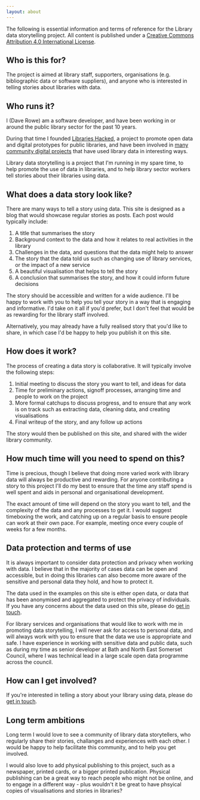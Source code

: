 ```yaml
---
layout: about
---
```


The following is essential information and terms of reference for the Library data storytelling project. All content is published under a [Creative Commons Attribution 4.0 International License](https://creativecommons.org/licenses/by/4.0/).

## Who is this for?

The project is aimed at library staff, supporters, organisations (e.g. bibliographic data or software suppliers), and anyone who is interested in telling stories about libraries with data.

## Who runs it?

I (Dave Rowe) am a software developer, and have been working in or around the public library sector for the past 10 years. 

During that time I founded [Libraries Hacked](https://librarieshacked.org/), a project to promote open data and digital prototypes for public libraries, and have been involved in [many community digital projects](https://www.librarieshacked.org/projects/) that have used library data in interesting ways.

Library data storytelling is a project that I'm running in my spare time, to help promote the use of data in libraries, and to help library sector workers tell stories about their libraries using data.

## What does a data story look like?

There are many ways to tell a story using data. This site is designed as a blog that would showcase regular stories as posts. Each post would typically include:

1. A title that summarises the story
2. Background context to the data and how it relates to real activities in the library
3. Challenges in the data, and questions that the data might help to answer
4. The story that the data told us such as changing use of library services, or the impact of a new service
5. A beautiful visualisation that helps to tell the story
6. A conclusion that summarises the story, and how it could inform future decisions

The story should be accessible and written for a wide audience. I'll be happy to work with you to help you tell your story in a way that is engaging and informative. I'd take on it all if you'd prefer, but I don't feel that would be as rewarding for the library staff involved.

Alternatively, you may already have a fully realised story that you'd like to share, in which case I'd be happy to help you publish it on this site.

## How does it work?

The process of creating a data story is collaborative. It will typically involve the following steps:

1. Initial meeting to discuss the story you want to tell, and ideas for data
2. Time for preliminary actions, signoff processes, arranging time and people to work on the project
3. More formal catchups to discuss progress, and to ensure that any work is on track such as extracting data, cleaning data, and creating visualisations
4. Final writeup of the story, and any follow up actions

The story would then be published on this site, and shared with the wider library community.

## How much time will you need to spend on this?

Time is precious, though I believe that doing more varied work with library data will always be productive and rewarding. For anyone contributing a story to this project I'll do my best to ensure that the time any staff spend is well spent and aids in personal and organisational development.

The exact amount of time will depend on the story you want to tell, and the complexity of the data and any processes to get it. I would suggest timeboxing the work, and catching up on a regular basis to ensure people can work at their own pace. For example, meeting once every couple of weeks for a few months.

## Data protection and terms of use

It is always important to consider data protection and privacy when working with data. I believe that in the majority of cases data can be open and accessible, but in doing this libraries can also become more aware of the sensitive and personal data they hold, and how to protect it.

The data used in the examples on this site is either open data, or data that has been anonymised and aggregated to protect the privacy of individuals. If you have any concerns about the data used on this site, please do [get in touch](mailto:info@librarieshacked.org).

For library services and organisations that would like to work with me in promoting data storytelling, I will never ask for access to personal data, and will always work with you to ensure that the data we use is appropriate and safe. I have experience in working with sensitive data and public data, such as during my time as senior developer at Bath and North East Somerset Council, where I was technical lead in a large scale open data programme across the council.

## How can I get involved?

If you're interested in telling a story about your library using data, please do [get in touch](mailto:info@librarieshacked.org).

## Long term ambitions

Long term I would love to see a community of library data storytellers, who regularly share their stories, challanges and experiences with each other. I would be happy to help facilitate this community, and to help you get involved.

I would also love to add physical publishing to this project, such as a newspaper, printed cards, or a bigger printed publication. Physical publishing can be a great way to reach people who might not be online, and to engage in a different way - plus wouldn't it be great to have phsyical copies of visualisations and stories in libraries?
